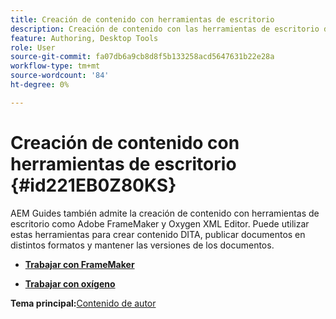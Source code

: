 ```yaml
---
title: Creación de contenido con herramientas de escritorio
description: Creación de contenido con las herramientas de escritorio de AEM Guides. Aprenda a trabajar con Adobe FrameMaker y Oxygen XML Editor para crear y publicar contenido DITA.
feature: Authoring, Desktop Tools
role: User
source-git-commit: fa07db6a9cb8d8f5b133258acd5647631b22e28a
workflow-type: tm+mt
source-wordcount: '84'
ht-degree: 0%

---
```


# Creación de contenido con herramientas de escritorio {#id221EB0Z80KS}

AEM Guides también admite la creación de contenido con herramientas de escritorio como Adobe FrameMaker y Oxygen XML Editor. Puede utilizar estas herramientas para crear contenido DITA, publicar documentos en distintos formatos y mantener las versiones de los documentos.

- **[Trabajar con FrameMaker](author-desktop-framemaker.md)**

- **[Trabajar con oxígeno](author-desktop-oxygen.md)**


**Tema principal:**&#x200B;[ Contenido de autor](authoring-content.md)
